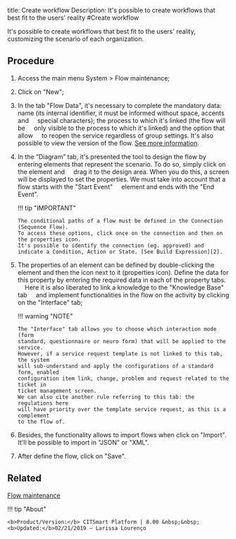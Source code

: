 title: Create workflow
Description: It's possible to create workflows that best fit to the users' reality
#Create workflow

 It's possible to create workflows that best fit to the users' reality, customizing the scenario of each organization.

Procedure
------------

1.  Access the main menu System \> Flow maintenance;

2.  Click on "New";

3.  In the tab "Flow Data", it's necessary to complete the mandatory data: name 
    (its internal identifier, it must be informed without space, accents and
    special characters); the process to which it's linked (the flow will be
    only visible to the process to which it's linked) and the option that allow
    to reopen the service regardless of group settings. It's also possible to
    view the version of the flow. [See more information][1].

3.  In the “Diagram” tab, it's presented the tool to design the flow by entering
    elements that represent the scenario. To do so, simply click on the element and
    drag it to the design area. When you do this, a screen will be displayed to set
    the properties. We must take into account that a flow starts with the "Start Event"
    element and ends with the "End Event".

    !!! tip "IMPORTANT"
    
        The conditional paths of a flow must be defined in the Connection (Sequence Flow). 
        To access these options, click once on the connection and then on the properties icon.
        It's possible to identify the connection (eg. approved) and indicate a Condition, Action or State. [See Build Expression][2].

4.  The properties of an element can be defined by double-clicking the element 
    and then the icon next to it (properties icon). Define the data for this
    property by entering the required data in each of the property tabs.
    Here it is also liberated to link a knowledge to the "Knowledge Base" tab
    and implement functionalities in the flow on the activity by clicking on 
    the "Interface" tab;

    !!! warning "NOTE"

        The "Interface" tab allows you to choose which interaction mode (form
        standard, questionnaire or neuro form) that will be applied to the service. 
        However, if a service request template is not linked to this tab, the system 
        will sub-understand and apply the configurations of a standard form, enabled 
        configuration item link, change, problem and request related to the ticket in
        ticket management screen.  
        We can also cite another rule referring to this tab: the regulations here
        will have priority over the template service request, as this is a complement 
        to the flow of.  

5.  Besides, the functionality allows to import flows when click on "Import". It'll be
    possible to import in "JSON" or "XML".

6.  After define the flow, click on "Save".

Related
------------

[Flow maintenance](/en-us/citsmart-platform-8/platform-administration/flow-maintenance/workflow-maintenance.html)

!!! tip "About"

    <b>Product/Version:</b> CITSmart Platform | 8.00 &nbsp;&nbsp;
    <b>Updated:</b>02/21/2019 – Larissa Lourenço

[1]:/en-us/citsmart-platform-8/platform-administration/flow-maintenance/workflow-maintenance.html
[2]:/en-us/citsmart-platform-8/platform-administration/flow-maintenance/expressions-creator.html

